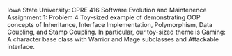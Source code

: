 Iowa State University: CPRE 416 Software Evolution and Maintenence
  Assignment 1: Problem 4
  Toy-sized example of demonstrating OOP concepts of Inheritance, Interface Implementation, Polymorphism, Data Coupling, and Stamp Coupling.
  In particular, our toy-sized theme is Gaming: A character base class with Warrior and Mage subclasses and Attackable interface.
